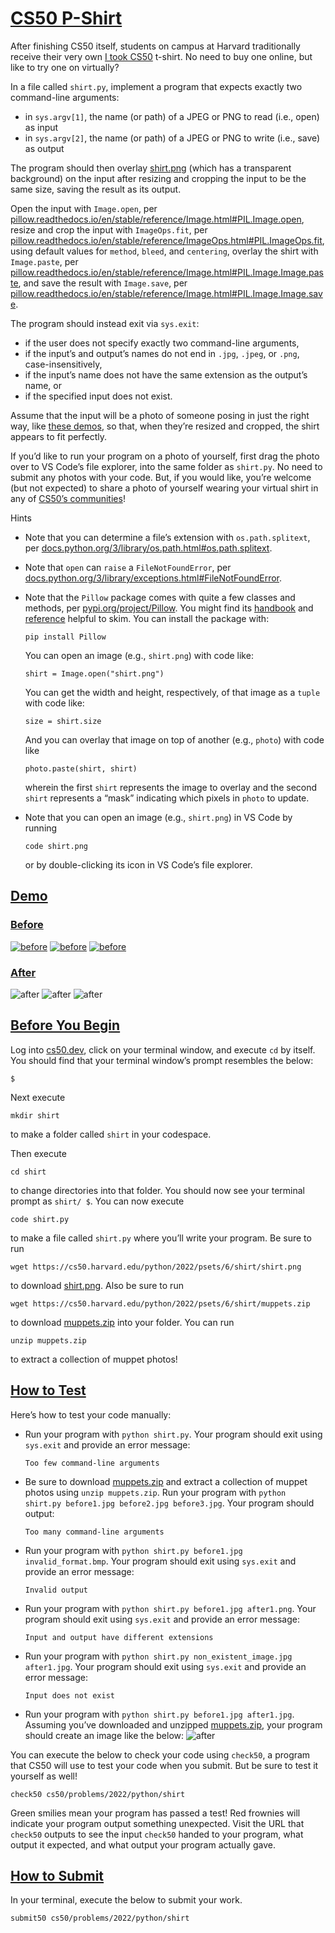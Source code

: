 

# [CS50 P-Shirt](#cs50-p-shirt)

After finishing CS50 itself, students on campus at Harvard traditionally
receive their very own [I took
CS50](https://cs50.harvardshop.com/collections/print/products/i-took-cs50-unisex-t-shirt)
t-shirt. No need to buy one online, but like to try one on virtually?

In a file called `shirt.py`, implement a program that expects exactly
two command-line arguments:

-   in `sys.argv[1]`, the name (or path) of a
    JPEG or PNG to read (i.e., open) as input
-   in `sys.argv[2]`, the name (or path) of a
    JPEG or PNG to write (i.e., save) as output

The program should then overlay [shirt.png](shirt.png) (which has a
transparent background) on the input after resizing and cropping the
input to be the same size, saving the result as its output.

Open the input with `Image.open`, per
[pillow.readthedocs.io/en/stable/reference/Image.html#PIL.Image.open](https://pillow.readthedocs.io/en/stable/reference/Image.html#PIL.Image.open),
resize and crop the input with `ImageOps.fit`, per
[pillow.readthedocs.io/en/stable/reference/ImageOps.html#PIL.ImageOps.fit](https://pillow.readthedocs.io/en/stable/reference/ImageOps.html#PIL.ImageOps.fit),
using default values for `method`, `bleed`, and `centering`, overlay the
shirt with `Image.paste`, per
[pillow.readthedocs.io/en/stable/reference/Image.html#PIL.Image.Image.paste](https://pillow.readthedocs.io/en/stable/reference/Image.html#PIL.Image.Image.paste),
and save the result with `Image.save`, per
[pillow.readthedocs.io/en/stable/reference/Image.html#PIL.Image.Image.save](https://pillow.readthedocs.io/en/stable/reference/Image.html#PIL.Image.Image.save).

The program should instead exit via `sys.exit`:

-   if the user does not specify exactly two
    command-line arguments,
-   if the input’s and output’s names do not
    end in `.jpg`, `.jpeg`, or `.png`, case-insensitively,
-   if the input’s name does not have the
    same extension as the output’s name, or
-   if the specified input does not exist.

Assume that the input will be a photo of someone posing in just the
right way, like [these demos](#demos), so that, when they’re resized and
cropped, the shirt appears to fit perfectly.

If you’d like to run your program on a photo of yourself, first drag the
photo over to VS Code’s file explorer, into the same folder as
`shirt.py`. No need to submit any photos with your code. But, if you
would like, you’re welcome (but not expected) to share a photo of
yourself wearing your virtual shirt in any of [CS50’s
communities](https://cs50.harvard.edu/python/communities)!

Hints

-   Note that you can determine a file’s
    extension with `os.path.splitext`, per
    [docs.python.org/3/library/os.path.html#os.path.splitext](https://docs.python.org/3/library/os.path.html#os.path.splitext).

-   Note that `open` can `raise` a
    `FileNotFoundError`, per
    [docs.python.org/3/library/exceptions.html#FileNotFoundError](https://docs.python.org/3/library/exceptions.html#FileNotFoundError).

-   Note that the `Pillow` package comes with
    quite a few classes and methods, per
    [pypi.org/project/Pillow](https://pypi.org/project/Pillow/). You
    might find its
    [handbook](https://pillow.readthedocs.io/en/stable/handbook/) and
    [reference](https://pillow.readthedocs.io/en/stable/reference/)
    helpful to skim. You can install the package with:

    ``` highlight
    pip install Pillow
    ```

    You can open an image (e.g., `shirt.png`) with code like:

    ``` highlight
    shirt = Image.open("shirt.png")
    ```

    You can get the width and height, respectively, of that image as a
    `tuple` with code like:

    ``` highlight
    size = shirt.size
    ```

    And you can overlay that image on top of another (e.g., `photo`)
    with code like

    ``` highlight
    photo.paste(shirt, shirt)
    ```

    wherein the first `shirt` represents the image to overlay and the
    second `shirt` represents a “mask” indicating which pixels in
    `photo` to update.

-   Note that you can open an image (e.g.,
    `shirt.png`) in VS Code by running

    ``` highlight
    code shirt.png
    ```

    or by double-clicking its icon in VS Code’s file explorer.



## [Demo](#demo)



### [Before](#demos)

[<img src="before1.jpg" class="img-thumbnail w-25" alt="before" />](before1.jpg)
[<img src="before2.jpg" class="img-thumbnail w-25" alt="before" />](before2.jpg)
[<img src="before3.jpg" class="img-thumbnail w-25" alt="before" />](before3.jpg)



### [After](#after)

<img src="after1.jpg" class="img-thumbnail w-25" alt="after" />
<img src="after2.jpg" class="img-thumbnail w-25" alt="after" />
<img src="after3.jpg" class="img-thumbnail w-25" alt="after" />



## [Before You Begin](#before-you-begin)

Log into [cs50.dev](https://cs50.dev/), click on your terminal window,
and execute `cd` by itself. You should find that your terminal window’s
prompt resembles the below:

``` highlight
$
```

Next execute

``` highlight
mkdir shirt
```

to make a folder called `shirt` in your codespace.

Then execute

``` highlight
cd shirt
```

to change directories into that folder. You should now see your terminal
prompt as `shirt/ $`. You can now execute

``` highlight
code shirt.py
```

to make a file called `shirt.py` where you’ll write your program. Be
sure to run

``` highlight
wget https://cs50.harvard.edu/python/2022/psets/6/shirt/shirt.png
```

to download [shirt.png](shirt.png). Also be sure to run

``` highlight
wget https://cs50.harvard.edu/python/2022/psets/6/shirt/muppets.zip
```

to download [muppets.zip](muppets.zip) into your folder. You can run

``` highlight
unzip muppets.zip
```

to extract a collection of muppet photos!



## [How to Test](#how-to-test)

Here’s how to test your code manually:

-   Run your program with `python shirt.py`.
    Your program should exit using `sys.exit` and provide an error
    message:
    ``` highlight
    Too few command-line arguments
    ```
-   Be sure to download
    [muppets.zip](muppets.zip) and extract a collection of muppet photos
    using `unzip muppets.zip`. Run your program with
    `python shirt.py before1.jpg before2.jpg before3.jpg`. Your program
    should output:
    ``` highlight
    Too many command-line arguments
    ```
-   Run your program with
    `python shirt.py before1.jpg invalid_format.bmp`. Your program
    should exit using `sys.exit` and provide an error message:
    ``` highlight
    Invalid output
    ```
-   Run your program with
    `python shirt.py before1.jpg after1.png`. Your program should exit
    using `sys.exit` and provide an error message:
    ``` highlight
    Input and output have different extensions
    ```
-   Run your program with
    `python shirt.py non_existent_image.jpg after1.jpg`. Your program
    should exit using `sys.exit` and provide an error message:
    ``` highlight
    Input does not exist
    ```
-   Run your program with
    `python shirt.py before1.jpg after1.jpg`. Assuming you’ve downloaded
    and unzipped [muppets.zip](muppets.zip), your program should create
    an image like the below:
    <img src="after1.jpg" class="w-25" alt="after" />

You can execute the below to check your code using `check50`, a program
that CS50 will use to test your code when you submit. But be sure to
test it yourself as well!

``` highlight
check50 cs50/problems/2022/python/shirt
```

Green smilies mean your program has passed a test! Red frownies will
indicate your program output something unexpected. Visit the URL that
`check50` outputs to see the input `check50` handed to your program,
what output it expected, and what output your program actually gave.



## [How to Submit](#how-to-submit)

In your terminal, execute the below to submit your work.

``` highlight
submit50 cs50/problems/2022/python/shirt
```
